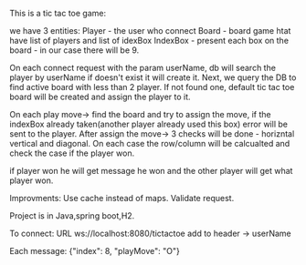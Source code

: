 This is a tic tac toe game:

we have 3 entities:
Player - the user who connect
Board - board game htat have list of players and list of idexBox
IndexBox - present each box on the board - in our case there will be 9.

On each connect request with the param userName, db will search the player by userName if doesn't exist it will create it.
Next, we query the DB to find active board with less than 2 player.
If not found one, default tic tac toe board will be created and assign the player to it.

On each play move-> find the board and try to assign the move, if the indexBox already taken(another player already used this box) error will be sent to the player.
After assign the move-> 3 checks will be done - horizntal vertical and diagonal.
On each case the row/column will be calcualted and check the case if the player won.

if player won he will get message he won and the other player will get what player won.

Improvments:
Use cache instead of maps.
Validate request.

Project is in Java,spring boot,H2.

To connect:
URL ws://localhost:8080/tictactoe
add to header -> userName

Each message:
{"index": 8, "playMove": "O"}
